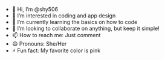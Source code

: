 - 👋 Hi, I’m @shy506
- 👀 I’m interested in coding and app design
- 🌱 I’m currently learning the basics on how to code
- 💞️ I’m looking to collaborate on anything, but keep it simple!
- 📫 How to reach me: Just comment
- 😄 Pronouns: She/Her
- ⚡ Fun fact: My favorite color is pink

<!---
shy506/shy506 is a ✨ special ✨ repository because its `README.md` (this file) appears on your GitHub profile.
You can click the Preview link to take a look at your changes.
--->
